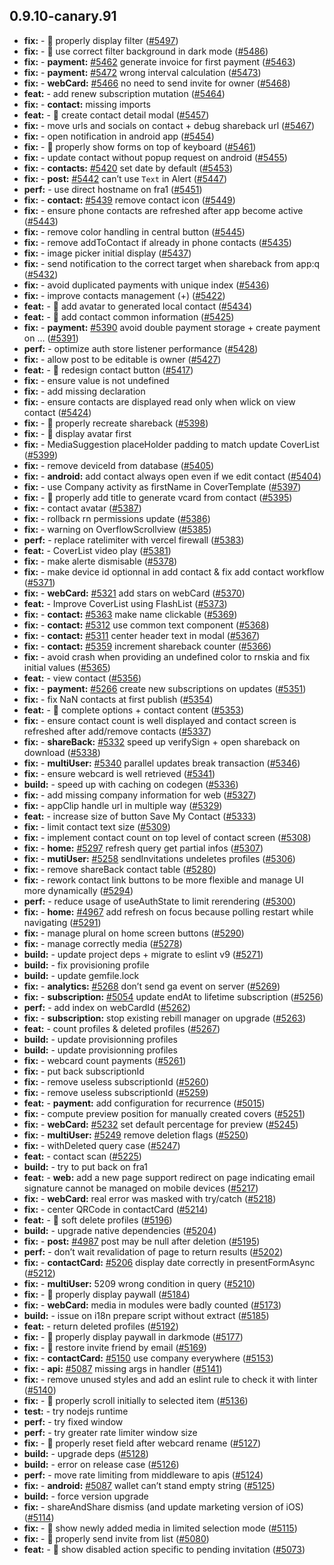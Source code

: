 ## 0.9.10-canary.91

* **fix:**  - 🐛 properly display filter ([#5497](https://github.com/AzzappApp/azzapp/pull/5497))
* **fix:**  - 🐛 use correct filter background in dark mode ([#5486](https://github.com/AzzappApp/azzapp/pull/5486))
* **fix:**  - **payment:** [#5462](https://github.com/AzzappApp/azzapp/pull/5462) generate invoice for first payment ([#5463](https://github.com/AzzappApp/azzapp/pull/5463))
* **fix:**  - **payment:** [#5472](https://github.com/AzzappApp/azzapp/pull/5472) wrong interval calculation ([#5473](https://github.com/AzzappApp/azzapp/pull/5473))
* **fix:**  - **webCard:** [#5466](https://github.com/AzzappApp/azzapp/pull/5466) no need to send invite for owner ([#5468](https://github.com/AzzappApp/azzapp/pull/5468))
* **feat:**  - add renew subscription mutation ([#5464](https://github.com/AzzappApp/azzapp/pull/5464))
* **fix:**  - **contact:** missing imports
* **feat:**  - 🎸 create contact detail modal ([#5457](https://github.com/AzzappApp/azzapp/pull/5457))
* **fix:**  - move urls and socials on contact + debug shareback url ([#5467](https://github.com/AzzappApp/azzapp/pull/5467))
* **fix:**  - open notification in android app ([#5454](https://github.com/AzzappApp/azzapp/pull/5454))
* **fix:**  - 🐛 properly show forms on top of keyboard ([#5461](https://github.com/AzzappApp/azzapp/pull/5461))
* **fix:**  - update contact without popup request on android ([#5455](https://github.com/AzzappApp/azzapp/pull/5455))
* **fix:**  - **contacts:** [#5420](https://github.com/AzzappApp/azzapp/pull/5420) set date by default ([#5453](https://github.com/AzzappApp/azzapp/pull/5453))
* **fix:**  - **post:** [#5442](https://github.com/AzzappApp/azzapp/pull/5442) can’t use `Text` in Alert ([#5447](https://github.com/AzzappApp/azzapp/pull/5447))
* **perf:**  - use direct hostname on fra1 ([#5451](https://github.com/AzzappApp/azzapp/pull/5451))
* **fix:**  - **contact:** [#5439](https://github.com/AzzappApp/azzapp/pull/5439) remove contact icon ([#5449](https://github.com/AzzappApp/azzapp/pull/5449))
* **fix:**  - ensure phone contacts are refreshed after app become active ([#5443](https://github.com/AzzappApp/azzapp/pull/5443))
* **fix:**  - remove color handling in central button ([#5445](https://github.com/AzzappApp/azzapp/pull/5445))
* **fix:**  - remove addToContact if already in phone contacts ([#5435](https://github.com/AzzappApp/azzapp/pull/5435))
* **fix:**  - image picker initial display ([#5437](https://github.com/AzzappApp/azzapp/pull/5437))
* **fix:**  - send notification to the correct target when shareback from app:q ([#5432](https://github.com/AzzappApp/azzapp/pull/5432))
* **fix:**  - avoid duplicated payments with unique index ([#5436](https://github.com/AzzappApp/azzapp/pull/5436))
* **fix:**  - improve contacts management (+) ([#5422](https://github.com/AzzappApp/azzapp/pull/5422))
* **feat:**  - 🎸 add avatar to generated local contact ([#5434](https://github.com/AzzappApp/azzapp/pull/5434))
* **feat:**  - 🎸 add contact common information ([#5425](https://github.com/AzzappApp/azzapp/pull/5425))
* **fix:**  - **payment:** [#5390](https://github.com/AzzappApp/azzapp/pull/5390) avoid double payment storage + create payment on … ([#5391](https://github.com/AzzappApp/azzapp/pull/5391))
* **perf:**  - optimize auth store listener performance ([#5428](https://github.com/AzzappApp/azzapp/pull/5428))
* **fix:**  - allow post to be editable is owner ([#5427](https://github.com/AzzappApp/azzapp/pull/5427))
* **feat:**  - 🎸 redesign contact button ([#5417](https://github.com/AzzappApp/azzapp/pull/5417))
* **fix:**  - ensure value is not undefined
* **fix:**  - add missing declaration
* **fix:**  - ensure contacts are displayed read only when wlick on view contact ([#5424](https://github.com/AzzappApp/azzapp/pull/5424))
* **fix:**  - 🐛 properly recreate shareback ([#5398](https://github.com/AzzappApp/azzapp/pull/5398))
* **fix:**  - 🐛 display avatar first
* **fix:**  - MediaSuggestion placeHolder padding to match update CoverList ([#5399](https://github.com/AzzappApp/azzapp/pull/5399))
* **fix:**  - remove deviceId from database ([#5405](https://github.com/AzzappApp/azzapp/pull/5405))
* **fix:**  - **android:** add contact always open even if we edit contact ([#5404](https://github.com/AzzappApp/azzapp/pull/5404))
* **fix:**  - use Company activity as firstName in CoverTemplate ([#5397](https://github.com/AzzappApp/azzapp/pull/5397))
* **fix:**  - 🐛 properly add title to generate vcard from contact ([#5395](https://github.com/AzzappApp/azzapp/pull/5395))
* **fix:**  - contact avatar ([#5387](https://github.com/AzzappApp/azzapp/pull/5387))
* **fix:**  - rollback rn permissions update ([#5386](https://github.com/AzzappApp/azzapp/pull/5386))
* **fix:**  - warning on OverflowScrollview ([#5385](https://github.com/AzzappApp/azzapp/pull/5385))
* **perf:**  - replace ratelimiter with vercel firewall ([#5383](https://github.com/AzzappApp/azzapp/pull/5383))
* **feat:**  - CoverList video play ([#5381](https://github.com/AzzappApp/azzapp/pull/5381))
* **fix:**  - make alerte dismisable ([#5378](https://github.com/AzzappApp/azzapp/pull/5378))
* **fix:**  - make device id optionnal in add contact & fix add contact workflow ([#5371](https://github.com/AzzappApp/azzapp/pull/5371))
* **fix:**  - **webCard:** [#5321](https://github.com/AzzappApp/azzapp/pull/5321) add stars on webCard ([#5370](https://github.com/AzzappApp/azzapp/pull/5370))
* **feat:**  - Improve CoverList using FlashList ([#5373](https://github.com/AzzappApp/azzapp/pull/5373))
* **fix:**  - **contact:** [#5363](https://github.com/AzzappApp/azzapp/pull/5363) make name clickable ([#5369](https://github.com/AzzappApp/azzapp/pull/5369))
* **fix:**  - **contact:** [#5312](https://github.com/AzzappApp/azzapp/pull/5312) use common text component ([#5368](https://github.com/AzzappApp/azzapp/pull/5368))
* **fix:**  - **contact:** [#5311](https://github.com/AzzappApp/azzapp/pull/5311) center header text in modal ([#5367](https://github.com/AzzappApp/azzapp/pull/5367))
* **fix:**  - **contact:** [#5359](https://github.com/AzzappApp/azzapp/pull/5359) increment shareback counter ([#5366](https://github.com/AzzappApp/azzapp/pull/5366))
* **fix:**  - avoid crash when providing an undefined color to rnskia and fix initial values ([#5365](https://github.com/AzzappApp/azzapp/pull/5365))
* **feat:**  - view contact ([#5356](https://github.com/AzzappApp/azzapp/pull/5356))
* **fix:**  - **payment:** [#5266](https://github.com/AzzappApp/azzapp/pull/5266) create new subscriptions on updates ([#5351](https://github.com/AzzappApp/azzapp/pull/5351))
* **fix:**  - fix NaN contacts at first publish ([#5354](https://github.com/AzzappApp/azzapp/pull/5354))
* **feat:**  - 🎸 complete options + contact content ([#5353](https://github.com/AzzappApp/azzapp/pull/5353))
* **fix:**  - ensure contact count is well displayed and contact screen is refreshed after add/remove contacts ([#5337](https://github.com/AzzappApp/azzapp/pull/5337))
* **fix:**  - **shareBack:** [#5332](https://github.com/AzzappApp/azzapp/pull/5332) speed up verifySign + open shareback on download ([#5338](https://github.com/AzzappApp/azzapp/pull/5338))
* **fix:**  - **multiUser:** [#5340](https://github.com/AzzappApp/azzapp/pull/5340) parallel updates break transaction ([#5346](https://github.com/AzzappApp/azzapp/pull/5346))
* **fix:**  - ensure webcard is well retrieved ([#5341](https://github.com/AzzappApp/azzapp/pull/5341))
* **build:**  - speed up with caching on codegen ([#5336](https://github.com/AzzappApp/azzapp/pull/5336))
* **fix:**  - add missing company information for web ([#5327](https://github.com/AzzappApp/azzapp/pull/5327))
* **fix:**  - appClip handle url in multiple way ([#5329](https://github.com/AzzappApp/azzapp/pull/5329))
* **feat:**  - increase size of button Save My Contact ([#5333](https://github.com/AzzappApp/azzapp/pull/5333))
* **fix:**  - limit contact text size ([#5309](https://github.com/AzzappApp/azzapp/pull/5309))
* **fix:**  - implement contact count on top level of contact screen ([#5308](https://github.com/AzzappApp/azzapp/pull/5308))
* **fix:**  - **home:** [#5297](https://github.com/AzzappApp/azzapp/pull/5297) refresh query get partial infos ([#5307](https://github.com/AzzappApp/azzapp/pull/5307))
* **fix:**  - **mutiUser:** [#5258](https://github.com/AzzappApp/azzapp/pull/5258) sendInvitations undeletes profiles ([#5306](https://github.com/AzzappApp/azzapp/pull/5306))
* **fix:**  - remove shareBack contact table ([#5280](https://github.com/AzzappApp/azzapp/pull/5280))
* **fix:**  - rework contact link buttons to be more flexible and manage UI more dynamically ([#5294](https://github.com/AzzappApp/azzapp/pull/5294))
* **perf:**  - reduce usage of useAuthState to limit rerendering ([#5300](https://github.com/AzzappApp/azzapp/pull/5300))
* **fix:**  - **home:** [#4967](https://github.com/AzzappApp/azzapp/pull/4967) add refresh on focus because polling restart while navigating ([#5291](https://github.com/AzzappApp/azzapp/pull/5291))
* **fix:**  - manage plural on home screen buttons ([#5290](https://github.com/AzzappApp/azzapp/pull/5290))
* **fix:**  - manage correctly media ([#5278](https://github.com/AzzappApp/azzapp/pull/5278))
* **build:**  - update project deps + migrate to eslint v9 ([#5271](https://github.com/AzzappApp/azzapp/pull/5271))
* **build:**  - fix provisioning profile
* **build:**  - update gemfile.lock
* **fix:**  - **analytics:** [#5268](https://github.com/AzzappApp/azzapp/pull/5268) don’t send ga event on server ([#5269](https://github.com/AzzappApp/azzapp/pull/5269))
* **fix:**  - **subscription:** [#5054](https://github.com/AzzappApp/azzapp/pull/5054) update endAt to lifetime subscription ([#5256](https://github.com/AzzappApp/azzapp/pull/5256))
* **perf:**  - add index on webCardId ([#5262](https://github.com/AzzappApp/azzapp/pull/5262))
* **fix:**  - **subscription:** stop existing rebill manager on upgrade ([#5263](https://github.com/AzzappApp/azzapp/pull/5263))
* **feat:**  - count profiles & deleted profiles ([#5267](https://github.com/AzzappApp/azzapp/pull/5267))
* **build:**  - update provisionning profiles
* **build:**  - update provisionning profiles
* **fix:**  - webcard count payments ([#5261](https://github.com/AzzappApp/azzapp/pull/5261))
* **fix:**  - put back subscriptionId
* **fix:**  - remove useless subscriptionId ([#5260](https://github.com/AzzappApp/azzapp/pull/5260))
* **fix:**  - remove useless subscriptionId ([#5259](https://github.com/AzzappApp/azzapp/pull/5259))
* **feat:**  - **payment:** add configuration for recurrence ([#5015](https://github.com/AzzappApp/azzapp/pull/5015))
* **fix:**  - compute preview position for manually created covers ([#5251](https://github.com/AzzappApp/azzapp/pull/5251))
* **fix:**  - **webCard:** [#5232](https://github.com/AzzappApp/azzapp/pull/5232) set default percentage for preview ([#5245](https://github.com/AzzappApp/azzapp/pull/5245))
* **fix:**  - **multiUser:** [#5249](https://github.com/AzzappApp/azzapp/pull/5249) remove deletion flags ([#5250](https://github.com/AzzappApp/azzapp/pull/5250))
* **fix:**  - withDeleted query case ([#5247](https://github.com/AzzappApp/azzapp/pull/5247))
* **feat:**  - contact scan ([#5225](https://github.com/AzzappApp/azzapp/pull/5225))
* **build:**  - try to put back on fra1
* **feat:**  - **web:** add a new page support redirect on page indicating email signature cannot be managed on mobile devices ([#5217](https://github.com/AzzappApp/azzapp/pull/5217))
* **fix:**  - **webCard:** real error was masked with try/catch ([#5218](https://github.com/AzzappApp/azzapp/pull/5218))
* **fix:**  - center QRCode in contactCard ([#5214](https://github.com/AzzappApp/azzapp/pull/5214))
* **feat:**  - 🎸 soft delete profiles ([#5196](https://github.com/AzzappApp/azzapp/pull/5196))
* **build:**  - upgrade native dependencies ([#5204](https://github.com/AzzappApp/azzapp/pull/5204))
* **fix:**  - **post:** [#4987](https://github.com/AzzappApp/azzapp/pull/4987) post may be null after deletion ([#5195](https://github.com/AzzappApp/azzapp/pull/5195))
* **perf:**  - don’t wait revalidation of page to return results ([#5202](https://github.com/AzzappApp/azzapp/pull/5202))
* **fix:**  - **contactCard:** [#5206](https://github.com/AzzappApp/azzapp/pull/5206) display date correctly in presentFormAsync ([#5212](https://github.com/AzzappApp/azzapp/pull/5212))
* **fix:**  - **multiUser:** 5209 wrong condition in query ([#5210](https://github.com/AzzappApp/azzapp/pull/5210))
* **fix:**  - 🐛 properly display paywall ([#5184](https://github.com/AzzappApp/azzapp/pull/5184))
* **fix:**  - **webCard:** media in modules were badly counted ([#5173](https://github.com/AzzappApp/azzapp/pull/5173))
* **build:**  - issue on i18n prepare script without extract ([#5185](https://github.com/AzzappApp/azzapp/pull/5185))
* **feat:**  - return deleted profiles ([#5192](https://github.com/AzzappApp/azzapp/pull/5192))
* **fix:**  - 🐛 properly display paywall in darkmode ([#5177](https://github.com/AzzappApp/azzapp/pull/5177))
* **fix:**  - 🐛 restore invite friend by email ([#5169](https://github.com/AzzappApp/azzapp/pull/5169))
* **fix:**  - **contactCard:** [#5150](https://github.com/AzzappApp/azzapp/pull/5150) use company everywhere ([#5153](https://github.com/AzzappApp/azzapp/pull/5153))
* **fix:**  - **api:** [#5087](https://github.com/AzzappApp/azzapp/pull/5087) missing args in handler ([#5141](https://github.com/AzzappApp/azzapp/pull/5141))
* **fix:**  - remove unused styles and add an eslint rule to check it with linter ([#5140](https://github.com/AzzappApp/azzapp/pull/5140))
* **fix:**  - 🐛 properly scroll initially to selected item ([#5136](https://github.com/AzzappApp/azzapp/pull/5136))
* **test:**  - try nodejs runtime
* **perf:**  - try fixed window
* **perf:**  - try greater rate limiter window size
* **fix:**  - 🐛 properly reset field after webcard rename ([#5127](https://github.com/AzzappApp/azzapp/pull/5127))
* **build:**  - upgrade deps ([#5128](https://github.com/AzzappApp/azzapp/pull/5128))
* **build:**  - error on release case ([#5126](https://github.com/AzzappApp/azzapp/pull/5126))
* **perf:**  - move rate limiting from middleware to apis ([#5124](https://github.com/AzzappApp/azzapp/pull/5124))
* **fix:**  - **android:** [#5087](https://github.com/AzzappApp/azzapp/pull/5087) wallet can’t stand empty string ([#5125](https://github.com/AzzappApp/azzapp/pull/5125))
* **build:**  - force version upgrade
* **fix:**  - shareAndShare dismiss (and update marketing version of iOS) ([#5114](https://github.com/AzzappApp/azzapp/pull/5114))
* **fix:**  - 🐛 show newly added media in limited selection mode ([#5115](https://github.com/AzzappApp/azzapp/pull/5115))
* **fix:**  - 🐛 properly send invite from list ([#5080](https://github.com/AzzappApp/azzapp/pull/5080))
* **feat:**  - 🎸 show disabled action specific to pending invitation ([#5073](https://github.com/AzzappApp/azzapp/pull/5073))